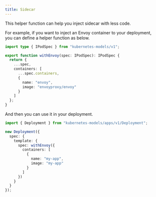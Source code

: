 ```yaml
---
title: Sidecar
---
```


This helper function can help you inject sidecar with less code.

For example, if you want to inject an Envoy container to your deployment, you can define a helper function as below.

```ts ts2js
import type { IPodSpec } from "kubernetes-models/v1";

export function withEnvoy(spec: IPodSpec): IPodSpec {
  return {
    ...spec,
    containers: [
      ...spec.containers,
      {
        name: "envoy",
        image: "envoyproxy/envoy"
      }
    ]
  };
}
```

And then you can use it in your deployment.

```ts ts2js
import { Deployment } from "kubernetes-models/apps/v1/Deployment";

new Deployment({
  spec: {
    template: {
      spec: withEnvoy({
        containers: [
          {
            name: "my-app",
            image: "my-app"
          }
        ]
      })
    }
  }
});
```

